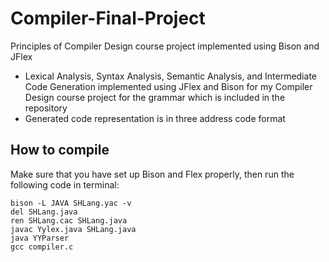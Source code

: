 # Compiler-Final-Project
Principles of Compiler Design course project implemented using Bison and JFlex
- Lexical Analysis, Syntax Analysis, Semantic Analysis, and Intermediate Code Generation
implemented using JFlex and Bison for my Compiler Design course project for the grammar which is included in the repository
- Generated code representation is in three address code format

## How to compile
Make sure that you have set up Bison and Flex properly, then run the following code in terminal:

```
bison -L JAVA SHLang.yac -v
del SHLang.java
ren SHLang.cac SHLang.java
javac Yylex.java SHLang.java
java YYParser
gcc compiler.c
